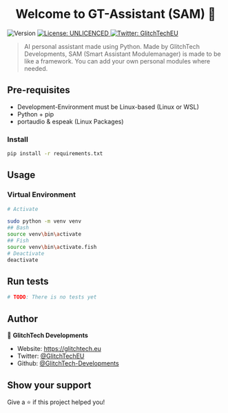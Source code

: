 <h1 align="center">Welcome to GT-Assistant (SAM) 👋</h1>
<p>
  <img alt="Version" src="https://img.shields.io/badge/version-0.0.1-blue.svg?cacheSeconds=2592000" />
  <a href="#" target="_blank">
    <img alt="License: UNLICENCED" src="https://img.shields.io/badge/License-UNLICENCED-yellow.svg" />
  </a>
  <a href="https://twitter.com/GlitchTechEU" target="_blank">
    <img alt="Twitter: GlitchTechEU" src="https://img.shields.io/twitter/follow/GlitchTechEU.svg?style=social" />
  </a>
</p>

> AI personal assistant made using Python. Made by GlitchTech Developments, SAM (Smart Assistant Modulemanager) is made to be like a framework. You can add your own personal modules where needed.

## Pre-requisites

-   Development-Environment must be Linux-based (Linux or WSL)
-   Python + pip
-   portaudio & espeak (Linux Packages)

### Install

```sh
pip install -r requirements.txt
```

## Usage

### Virtual Environment

```sh
# Activate

sudo python -m venv venv
## Bash
source venv\bin\activate
## Fish
source venv\bin\activate.fish
# Deactivate
deactivate
```

## Run tests

```sh
# TODO: There is no tests yet
```

## Author

👤 **GlitchTech Developments**

-   Website: https://glitchtech.eu
-   Twitter: [@GlitchTechEU](https://twitter.com/GlitchTechEU)
-   Github: [@GlitchTech-Developments](https://github.com/GlitchTech-Developments)

## Show your support

Give a ⭐️ if this project helped you!
